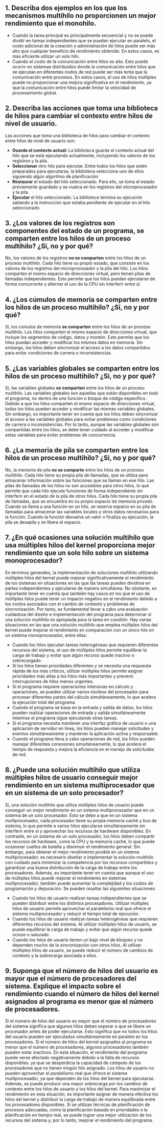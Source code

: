 ## 1.	Describa dos ejemplos en los que los mecanismos multihilo no proporcionen un mejor rendimiento que el monohilo.
-	Cuando la tarea principal es principalmente secuencial y no se puede dividir en tareas independientes que se puedan ejecutar en paralelo, el costo adicional de la creación y administración de hilos puede ser más alto que cualquier beneficio de rendimiento obtenido. En estos casos, es más eficiente utilizar un solo hilo.
-	Cuando el costo de la comunicación entre hilos es alto. Esto puede ocurrir en sistemas distribuidos donde la comunicación entre hilos que se ejecutan en diferentes nodos de red puede ser más lenta que la comunicación entre procesos. En estos casos, el uso de hilos múltiples puede no proporcionar una mejora significativa en el rendimiento, ya que la comunicación entre hilos puede limitar la velocidad de procesamiento global.


## 2.	Describa las acciones que toma una biblioteca de hilos para cambiar el contexto entre hilos de nivel de usuario.
Las acciones que toma una biblioteca de hilos para cambiar el contexto entre hilos de nivel de usuario son:
- **Guarda el contexto actual:** La biblioteca guarda el contexto actual del hilo que se está ejecutando actualmente, incluyendo los valores de los registros y la pila.
- **Seleccionar** otro hilo para ejecutar. Entre todos los hilos que estén preparados para ejecutarse, la biblioteca selecciona uno de ellos siguiendo algún algoritmo de planificación.
- **Restaurar** el estado del hilo seleccionado. Para ello, se toma el estado previamente guardado y se vuelca en los registros del microprocesador y la pila.
- **Ejecutar** el hilo seleccionado. La biblioteca termina su ejecución saltando a la instrucción que estaba pendiente de ejecutar en el hilo seleccionado.


## 3.	¿Los valores de los registros son componentes del estado de un programa, se comparten entre los hilos de un proceso multihilo? ¿Si, no y por qué?
No, los valores de los registros **no se comparten** entre los hilos de un proceso multihilo. Cada hilo tiene su propio estado, que consiste en los valores de los registros del microprocesador y la pila del hilo. Los hilos comparten el mismo espacio de direcciones virtual, pero tienen pilas de llamadas independientes. Esto permite que los hilos puedan ejecutarse de forma concurrente y alternar el uso de la CPU sin interferir entre sí.


## 4.	¿Los cúmulos de memoria se comparten entre los hilos de un proceso multihilo? ¿Si, no y por qué?
Sí, los cúmulos de memoria **se comparten** entre los hilos de un proceso multihilo. Los hilos comparten el mismo espacio de direcciones virtual, que incluye los segmentos de código, datos y montón. Esto permite que los hilos puedan acceder y modificar los mismos datos en memoria. Sin embargo, los hilos deben sincronizar el acceso a los datos compartidos para evitar condiciones de carrera o inconsistencias.


## 5.	¿Las variables globales se comparten entre los hilos de un proceso multihilo? ¿Si, no y por qué?
Sí, las variables globales **se comparten** entre los hilos de un proceso multihilo. Las variables globales son aquellas que están disponibles en todo el programa, no dentro de una función o bloque de código específico. Debido a que los hilos comparten el mismo espacio de direcciones virtual, todos los hilos pueden acceder y modificar las mismas variables globales. Sin embargo, es importante tener en cuenta que los hilos deben sincronizar el acceso a las variables globales para evitar problemas como condiciones de carrera o inconsistencias. Por lo tanto, aunque las variables globales son compartidas entre los hilos, se debe tener cuidado al acceder y modificar estas variables para evitar problemas de concurrencia.


## 6.	¿La memoria de pila se comparten entre los hilos de un proceso multihilo? ¿Si, no y por qué?
No, la memoria de pila **no se comparte** entre los hilos de un proceso multihilo. Cada hilo tiene su propia pila de llamadas, que se utiliza para almacenar información sobre las funciones que se llaman en ese hilo. Las pilas de llamadas de los hilos no son accesibles para otros hilos, lo que permite que cada hilo ejecute funciones de forma independiente sin interferir en el estado de la pila de otros hilos. Cada hilo tiene su propia pila de llamadas, que se encuentra en su propio espacio de memoria privado. Cuando se llama a una función en un hilo, se reserva espacio en su pila de llamadas para almacenar las variables locales y otros datos necesarios para la función. Cuando la función devuelve un valor o finaliza su ejecución, la pila se desapila y se libera el espacio.

## 7.	¿En qué ocasiones una solución multihilo que usa múltiples hilos del kernel proporciona mejor rendimiento que un solo hilo sobre un sistema monoprocesador?

En términos generales, la implementación de soluciones multihilo utilizando múltiples hilos del kernel puede mejorar significativamente el rendimiento de los sistemas en situaciones en las que las tareas pueden dividirse en partes independientes y ejecutarse de manera simultánea. No obstante, es importante tener en cuenta que también hay casos en los que el uso de múltiples hilos puede tener un impacto negativo en el rendimiento debido a los costos asociados con el cambio de contexto y problemas de sincronización. Por tanto, es fundamental llevar a cabo una evaluación cuidadosa del diseño e implementación del programa para determinar si una solución multihilo es apropiada para la tarea en cuestión.
Hay varias situaciones en las que una solución multihilo que emplea múltiples hilos del kernel puede mejorar el rendimiento en comparación con un único hilo en un sistema monoprocesador, entre ellas:
-	Cuando los hilos ejecutan tareas heterogéneas que requieren diferentes recursos del sistema, el uso de múltiples hilos permite equilibrar la carga de trabajo y evitar que algún recurso quede inactivo o sobrecargado.
-	Si los hilos tienen prioridades diferentes y se necesita una respuesta rápida de los más críticos, utilizar múltiples hilos permite asignar prioridades más altas a los hilos más importantes y prevenir interrupciones de hilos menos urgentes.
-	Si el programa requiere operaciones intensivas en cálculo y operaciones, se pueden utilizar varios núcleos del procesador para procesar diferentes partes del cálculo simultáneamente, lo que acelera la ejecución total del programa.
-	Cuando el programa se basa en la entrada y salida de datos, los hilos pueden realizar operaciones de entrada y salida simultáneamente mientras el programa sigue ejecutando otras tareas.
-	Si el programa necesita mantener una interfaz gráfica de usuario o una aplicación de servidor en línea, los hilos pueden manejar solicitudes y eventos simultáneamente y mantener la aplicación activa y responsable.
-	Cuando el programa lleva a cabo operaciones de red, los hilos pueden manejar diferentes conexiones simultáneamente, lo que acelera el tiempo de respuesta y mejora la eficiencia en el manejo de solicitudes de red.

## 8.	¿Puede una solución multihilo que utiliza múltiples hilos de usuario conseguir mejor rendimiento en un sistema multiprocesador que en un sistema de un solo procesador?
Sí, una solución multihilo que utiliza múltiples hilos de usuario puede conseguir un mejor rendimiento en un sistema multiprocesador que en un sistema de un solo procesador. Esto se debe a que en un sistema multiprocesador, cada procesador tiene su propia memoria caché y bus de sistema, lo que permite a varios hilos ejecutarse simultáneamente sin interferir entre sí y aprovechar los recursos de hardware disponibles. En contraste, en un sistema de un solo procesador, los hilos deben compartir los recursos de hardware, como la CPU y la memoria caché, lo que puede ocasionar cuellos de botella y disminuir el rendimiento general.
Sin embargo, para obtener el mejor rendimiento posible en un sistema multiprocesador, es necesario diseñar e implementar la solución multihilo con cuidado para minimizar la competencia por los recursos compartidos y garantizar una buena distribución de la carga de trabajo entre los procesadores. Además, es importante tener en cuenta que aunque el uso de múltiples hilos puede mejorar el rendimiento en sistemas multiprocesador, también puede aumentar la complejidad y los costos de programación y depuración.
Se pueden resaltar las siguientes situaciones: 
-	Cuando los hilos de usuario realizan tareas independientes que se pueden distribuir entre los distintos procesadores. Utilizar múltiples hilos de usuario permite aprovechar el paralelismo real que ofrece el sistema multiprocesador y reducir el tiempo total de ejecución.
-	Cuando los hilos de usuario realizan tareas heterogéneas que requieren diferentes recursos del sistema. Al utilizar múltiples hilos de usuario, se puede equilibrar la carga de trabajo y evitar que algún recurso quede ocioso o saturado.
-	Cuando los hilos de usuario tienen un bajo nivel de bloqueo y no dependen mucho de la sincronización con otros hilos. Al utilizar múltiples hilos de usuario, se puede reducir el número de cambios de contexto y la sobrecarga asociada a ellos.


## 9.	Suponga que el número de hilos del usuario es mayor que el número de procesadores del sistema. Explique el impacto sobre el rendimiento cuando el número de hilos del kernel asignados al programa es menor que el número de procesadores.
Si el número de hilos del usuario es mayor que el número de procesadores del sistema significa que algunos hilos deben esperar a que se libere un procesador antes de poder ejecutarse. Esto significa que no todos los hilos del usuario pueden ser ejecutados simultáneamente en paralelo en los procesadores. 
Si el número de hilos del kernel asignados al programa es menor que el número de procesadores, algunos procesadores también pueden estar inactivos. En esta situación, el rendimiento del programa puede verse afectado negativamente debido a la falta de recursos disponibles. ya que se desperdicia la capacidad de cómputo de los procesadores que no tienen ningún hilo asignado. Los hilos de usuario no pueden aprovechar el paralelismo real que ofrece el sistema multiprocesador, ya que dependen de los hilos del kernel para ejecutarse. Además, se puede producir una mayor sobrecarga por los cambios de contexto entre los hilos de usuario y los hilos del kernel. Para maximizar el rendimiento en esta situación, es importante asignar de manera efectiva los hilos del kernel y distribuir la carga de trabajo de manera equilibrada entre los procesadores disponibles. Si se utilizan técnicas de planificación de procesos adecuadas, como la planificación basada en prioridades o la planificación en tiempo real, se puede lograr una mejor utilización de los recursos del sistema y, por lo tanto, mejorar el rendimiento del programa.

